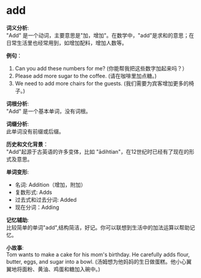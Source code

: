 # add

**词义分析**:  
"Add" 是一个动词，主要意思是"加，增加"。在数学中，"add"是求和的意思；在日常生活里也经常用到，如增加配料，增加人数等。

  

**例句**：

  

1.  Can you add these numbers for me? (你能帮我把这些数字加起来吗？）
2.  Please add more sugar to the coffee. (请在咖啡里加点糖。)
3.  We need to add more chairs for the guests. (我们需要为宾客增加更多的椅子。)

  

**词根分析**:  
"Add" 是一个基本单词，没有词根。

  

**词缀分析**:  
此单词没有前缀或后缀。

  

**历史和文化背景**：  
"Add"起源于古英语的许多变体，比如 "ādihtian"，在12世纪时已经有了现在的形式及意思。

  

**单词变形**:

  

*   名词: Addition（增加，附加）
*   复数形式: Adds
*   过去式和过去分词: Added
*   现在分词：Adding

  

**记忆辅助**:  
比较简单的单词"add",结构简洁，好记。你可以联想到生活中的加法运算以帮助记忆。

  

**小故事**:  
Tom wants to make a cake for his mom's birthday. He carefully adds flour, butter, eggs, and sugar into a bowl. (汤姆想为他妈妈的生日做蛋糕。他小心翼翼地将面粉、黄油、鸡蛋和糖加入碗中。)
